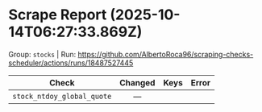# Scrape Report (2025-10-14T06:27:33.869Z)

Group: `stocks`  |  Run: https://github.com/AlbertoRoca96/scraping-checks-scheduler/actions/runs/18487527445

| Check | Changed | Keys | Error |
|---|:---:|:--|:--|
| `stock_ntdoy_global_quote` | — |  |  |
